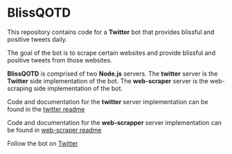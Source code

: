 # BlissQOTD
This repository contains code for a **Twitter** bot that provides blissful and positive tweets daily.

The goal of the bot is to scrape certain websites and provide blissful and positive tweets from those websites.

**BlissQOTD** is comprised of two **Node.js** servers. The **twitter** server is the **Twitter** side implementation of the bot. The **web-scraper** server is the web-scraping side implementation of the bot.

Code and documentation for the **twitter** server implementation can be found in the [twitter readme](/twitter/README.md)

Code and documentation for the **web-scrapper** server implementation can be found in [web-scraper readme](/web-scraper/README.md) 

Follow the bot on [Twitter](https://twitter.com/BlissQOTD)